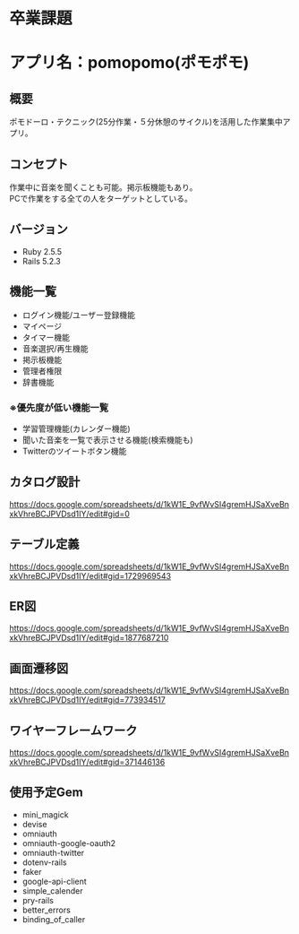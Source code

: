 # 卒業課題

# アプリ名：pomopomo(ポモポモ)

## 概要
ポモドーロ・テクニック(25分作業・５分休憩のサイクル)を活用した作業集中アプリ。

## コンセプト
作業中に音楽を聞くことも可能。掲示板機能もあり。  
PCで作業をする全ての人をターゲットとしている。

## バージョン
- Ruby 2.5.5
- Rails 5.2.3

## 機能一覧
- ログイン機能/ユーザー登録機能
- マイページ
- タイマー機能
- 音楽選択/再生機能
- 掲示板機能
- 管理者権限
- 辞書機能

### ※優先度が低い機能一覧
- 学習管理機能(カレンダー機能)
- 聞いた音楽を一覧で表示させる機能(検索機能も)
- Twitterのツイートボタン機能

## カタログ設計
https://docs.google.com/spreadsheets/d/1kW1E_9vfWvSI4gremHJSaXveBnxkVhreBCJPVDsd1IY/edit#gid=0

## テーブル定義
https://docs.google.com/spreadsheets/d/1kW1E_9vfWvSI4gremHJSaXveBnxkVhreBCJPVDsd1IY/edit#gid=1729969543

## ER図
https://docs.google.com/spreadsheets/d/1kW1E_9vfWvSI4gremHJSaXveBnxkVhreBCJPVDsd1IY/edit#gid=1877687210

## 画面遷移図
https://docs.google.com/spreadsheets/d/1kW1E_9vfWvSI4gremHJSaXveBnxkVhreBCJPVDsd1IY/edit#gid=773934517

## ワイヤーフレームワーク
https://docs.google.com/spreadsheets/d/1kW1E_9vfWvSI4gremHJSaXveBnxkVhreBCJPVDsd1IY/edit#gid=371446136


## 使用予定Gem
- mini_magick
- devise
- omniauth
- omniauth-google-oauth2
- omniauth-twitter
- dotenv-rails
- faker
- google-api-client
- simple_calender
- pry-rails
- better_errors
- binding_of_caller


